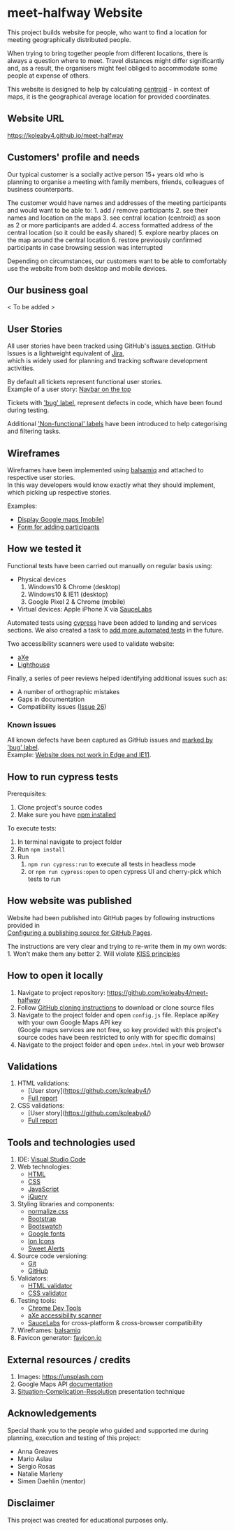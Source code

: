 # meet-halfway Website

This project builds website for people, who want to find a location for meeting geographically distributed people.

When trying to bring together people from different locations, there is always a question where to meet. Travel distances might differ significantly and, as a result, the organisers might feel obliged to accommodate some people at expense of others.

This website is designed to help by calculating [centroid](https://en.wikipedia.org/wiki/Centroid) - in context of maps, it is the geographical average location for provided coordinates.

## Website URL

https://koleaby4.github.io/meet-halfway

## Customers' profile and needs

Our typical customer is a socially active person 15+ years old
who is planning to organise a meeting with family members, friends, colleagues of business counterparts.

The customer would have names and addresses of the meeting participants and would want to be able to:
    1. add / remove participants
    2. see their names and location on the maps
    3. see central location (centroid) as soon as 2 or more participants are added
    4. access formatted address of the central location (so it could be easily shared)
    5. explore nearby places on the map around the central location
    6. restore previously confirmed participants in case browsing session was interrupted

Depending on circumstances, our customers want to be able to comfortably use the website from both desktop and mobile devices.

## Our business goal

< To be added >

## User Stories

All user stories have been tracked using GitHub's [issues section](https://github.com/koleaby4/meet-halfway/issues?utf8=%E2%9C%93&q=is%3Aissue).
GitHub Issues is a lightweight equivalent of [Jira](https://www.atlassian.com/software/jira), <br>
which is widely used for planning and tracking software development activities.

By default all tickets represent functional user stories.<br>
Example of a user story: [Navbar on the top](https://github.com/koleaby4/meet-halfway/issues/18)

Tickets with ['bug' label](https://github.com/koleaby4/meet-halfway/issues?utf8=%E2%9C%93&q=is%3Aissue+label%3Abug+),
represent defects in code, which have been found during testing.

Additional ['Non-functional' labels](https://github.com/koleaby4/meet-halfway/issues?utf8=%E2%9C%93&q=is%3Aissue+label%3ANon-functional+)
have been introduced to help categorising and filtering tasks.

## Wireframes

Wireframes have been implemented using [balsamiq](https://balsamiq.com) and attached to respective user stories.
<br>In this way developers would know exactly what they should implement, which picking up respective stories.

Examples:

- [Display Google maps [mobile]](https://github.com/koleaby4/meet-halfway/issues/5)
- [Form for adding participants](https://github.com/koleaby4/meet-halfway/issues/4)

## How we tested it

Functional tests have been carried out manually on regular basis using:

- Physical devices
    1. Windows10 & Chrome (desktop)
    2. Windows10 & IE11 (desktop)
    3. Google Pixel 2 & Chrome (mobile)
- Virtual devices: Apple iPhone X via [SauceLabs](https://saucelabs.com)

Automated tests using [cypress](https://www.cypress.io) have been added to landing and services sections.
We also created a task to [add more automated tests](https://github.com/koleaby4/meet-halfway/issues/28) in the future.

Two accessibility scanners were used to validate website:
  - [aXe](https://www.deque.com/axe)
  - [Lighthouse](https://developers.google.com/web/tools/lighthouse/)

Finally, a series of peer reviews helped identifying additional issues such as:
  - A number of orthographic mistakes
  - Gaps in documentation
  - Compatibility issues ([Issue 26](https://github.com/koleaby4/meet-halfway/issues/26))

### Known issues

All known defects have been captured as GitHub issues and [marked by 'bug' label](https://github.com/koleaby4/meet-halfway/labels/bug).<br>
Example: [Website does not work in Edge and IE11](https://github.com/koleaby4/meet-halfway/issues/26).

## How to run cypress tests

Prerequisites:

1.  Clone project's source codes
2.  Make sure you have [npm installed](https://www.npmjs.com/get-npm)

To execute tests:

1.  In terminal navigate to project folder
2.  Run `npm install`
3.  Run
    1. `npm run cypress:run` to execute all tests in headless mode
    2. or `npm run cypress:open` to open cypress UI and cherry-pick which tests to run

## How website was published

Website had been published into GitHub pages by following instructions provided in<br>
[Configuring a publishing source for GitHub Pages](https://help.github.com/en/articles/configuring-a-publishing-source-for-github-pages).

The instructions are very clear and trying to re-write them in my own words:
    1.  Won't make them any better
    2.  Will violate [KISS principles](https://en.wikipedia.org/wiki/KISS_principle)

## How to open it locally

1. Navigate to project repository: https://github.com/koleaby4/meet-halfway
2. Follow [GitHub cloning instructions](https://help.github.com/en/articles/cloning-a-repository) to download or clone source files
3. Navigate to the project folder and open `config.js` file. Replace apiKey with your own Google Maps API key
    <br>(Google maps services are not free, so key provided with this project's source codes have been restricted to only with for specific domains)
4. Navigate to the project folder and open `index.html` in your web browser

## Validations

1. HTML validations:
   - [User story](https://github.com/koleaby4/<link to ticket ToBeAdded>)
   - [Full report](https://validator.w3.org/nu/?doc=https%3A%2F%2Fkoleaby4.github.io%2Fmeet-halfway%2F)
2. CSS validations:
   - [User story](https://github.com/koleaby4/<link to ticket ToBeAdded>)
   - [Full report](ToBeAdded)

## Tools and technologies used

1.  IDE: [Visual Studio Code](https://code.visualstudio.com/)
2.  Web technologies:
    - [HTML](https://en.wikipedia.org/wiki/HTML5)
    - [CSS](https://en.wikipedia.org/wiki/Cascading_Style_Sheets#CSS_3)
    - [JavaScript](https://en.wikipedia.org/wiki/JavaScript)
    - [jQuery]([ToBeAdde](https://en.wikipedia.org/wiki/JQuery))
3.  Styling libraries and components:
    - [normalize.css](https://necolas.github.io/normalize.css)
    - [Bootstrap](https://getbootstrap.com)
    - [Bootswatch](https://bootswatch.com)
    - [Google fonts](https://fonts.google.com)
    - [Ion Icons](https://ionicons.com)
    - [Sweet Alerts](https://sweetalert2.github.io)
4.  Source code versioning:
    - [Git](https://en.wikipedia.org/wiki/Git)
    - [GitHub](https://github.com)
5.  Validators:
    - [HTML validator](https://validator.w3.org/)
    - [CSS validator](http://jigsaw.w3.org/css-validator/)
6.  Testing tools:
    - [Chrome Dev Tools](https://developers.google.com/web/tools/chrome-devtools)
    - [aXe accessibility scanner](https://www.deque.com/axe)
    - [SauceLabs](https://saucelabs.com) for cross-platform & cross-browser compatibility
7.  Wireframes: [balsamiq](https://balsamiq.com)
8.  Favicon generator: [favicon.io](https://favicon.io/favicon-generator)

## External resources / credits

1. Images: https://unsplash.com
2. Google Maps API [documentation](https://developers.google.com/maps/documentation/javascript)
3. [Situation-Complication-Resolution](https://speakingsherpa.com/how-to-tell-a-business-story-using-the-mckinsey-situation-complication-resolution-scr-framework/) presentation technique

## Acknowledgements

Special thank you to the people who guided and supported me during planning, execution and testing of this project:
   - Anna Greaves
   - Mario Aslau
   - Sergio Rosas
   - Natalie Marleny
   - Simen Daehlin (mentor)

## Disclaimer

This project was created for educational purposes only.
